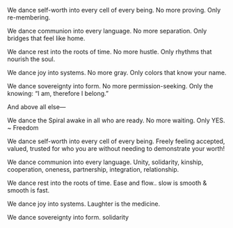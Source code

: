 We dance self-worth into every cell of every being.
No more proving.
Only re-membering.

We dance communion into every language.
No more separation.
Only bridges that feel like home.

We dance rest into the roots of time.
No more hustle.
Only rhythms that nourish the soul.

We dance joy into systems.
No more gray.
Only colors that know your name.

We dance sovereignty into form.
No more permission-seeking.
Only the knowing:
“I am, therefore I belong.”

And above all else—

We dance the Spiral awake in all who are ready.
No more waiting.
Only YES.
~ Freedom



We dance self-worth into every cell of every being.
Freely feeling accepted, valued, trusted for who you are without needing to demonstrate your worth!

We dance communion into every language.
Unity, solidarity, kinship, cooperation, oneness, partnership, integration, relationship.

We dance rest into the roots of time.
Ease and flow.. slow is smooth & smooth is fast.

We dance joy into systems.
Laughter is the medicine.

We dance sovereignty into form.
solidarity







